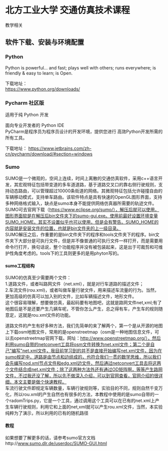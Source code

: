 # 北方工业大学 交通仿真技术课程
 教学相关
## 软件下载、安装与环境配置

### Python
Python is powerful... and fast; plays well with others; runs everywhere; is friendly & easy to learn; is Open.

下载地址：  
https://www.python.org/downloads/



### Pycharm 社区版

适用于纯 Python 开发

面向专业开发者的 Python IDE  
PyCharm是程序员为程序员设计的开发环境，提供您进行 高效Python开发所需的所有工具。

下载地址：
https://www.jetbrains.com/zh-cn/pycharm/download/#section=windows


### Sumo

SUMO是一个微观的，空间上连续，时间上离散的交通仿真软件，采用c++语言开发，其宏观特征包括带变道的多车道道路，基于道路交叉口的靠右侧行驶规则，支持动态路由，可以管理超过10000条街道的网络。其微观特征包括允许碰撞自由的车辆移动模式，支持单车路由。该软件特点是具有快速的OpenGL图形界面，支持多种网络格式输入，缺点是sumo本身不能提供网络仿真器所需要的轨迹文件。  
SUMO可去官网下载（https://www.eclipse.org/sumo/），解压后就可以使用，图形界面软是在解压后bin文件夹下的sumo-gui.exe。使用前最好设置环境变量SUMO_HOME。其实不设置似乎也可以使用，但是会有警告。SUMO_HOME的内容就是安装文件的位置，也就是bin文件夹的上一级目录。  
SUMO解压之后，作重要的是bin文件夹下的程序和tools文件夹下的程序。bin文件夹下大部分是可执行文件，但是并不像普通的可执行文件一样打开，而是需要用命令行打开，换句话说，整个功能程序并没有被包装起来，这是出于可裁剪和可维护性角度考虑的。tools下的工具则更多的是用phyton写的。

#### sumo工程结构
SUMO的仿真至少需要两个文件：  
1.道路文件，或者叫路网文件（net.xml），就是对行车道路的描述文件；  
2.车流文件(rou.xml)，或者叫做车量行驶文件，用来描述车流量的行为。当然，更加高级的仿真可以加入别的文件，比如车辆描述文件，地形文件。  
这个很容易理解，想要做仿真，最起码要有地图吧，这就是路网文件net,xml;有了地图后是不是还要产生几辆车呢，不管你怎么产生，总之得有车，产生车的规则随意定，这就是rou.xml文件的功能。
 
道路文件的产生有好多种方法，我们先简单的来了解两个，第一个是从开源的地图上下载osm地图文件，常用的是openstreetmap（osm是一种地图信息文件，可以去openstreetmap官网下载。网址：http://www.openstreetmap.org/），然后利用sumo自带的netconvert工具将osm文件转换为net.xml文件；第二个是自己"编写"net.xml文件，我目前学习到的并不是直接开始编写net.xml文件，因为在sumo规定中，道路是由节点和边组成的，也符合我们一贯的数学思维，所以我们会先编写nod.xml节点文件和edg.xml边文件，然后通过netconvert工具去将这两个文件结合成net.xml文件；除了这两种方法外还有通过OD矩阵啊，等等产生路网文件，不过我还没了解，所以先不做深入介绍，可以到官网查看，官网介绍的很详细，本文主要是做个快速教程。  
车流行驶文件即规定车辆数量，车辆行驶规则等，实验目的不同，规则自然千变万化，所以rou.xml的产生自然也有很多的方法，本教程中使用的是sumo自带的一个radomTrips.py，它是一个工具，通过调用这个工具可以在已有的net.xml上产生车辆行驶规则，利用它和上面的net,xml就可以产生rou.xml文件，当然，本实验纯粹为了演示，所以利用的已有的随机路径

#### 教程
如果想要了解更多的话，请参考sumo官方文档http://www.sumo.dlr.de/userdoc/SUMO-GUI.html